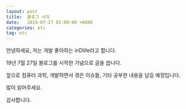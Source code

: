 ```yaml
---
layout: post
title:  블로그 시작
date:   2019-07-27 01:08:00 +0800
categories: etc
tag: etc
---
```


안녕하세요, 저는 개발 좋아하는 inDlife라고 합니다.

19년 7월 27일 블로그를 시작한 기념으로 글을 씁니다.

앞으로 컴퓨터 과학, 개발하면서 겪은 이슈들, 기타 공부한 내용을 남길 예정입니다.

많이 읽어주세요.



감사합니다.

